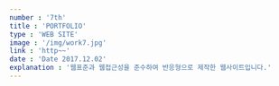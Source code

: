 ```yaml
---
number : '7th'
title : 'PORTFOLIO'
type : 'WEB SITE'
image : '/img/work7.jpg'
link : 'http~~'
date : 'Date 2017.12.02'
explanation : '웹표준과 웹접근성을 준수하여 반응형으로 제작한 웹사이트입니다.'
---
```

